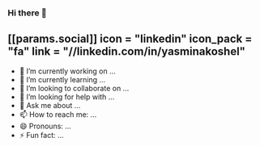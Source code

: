 ### Hi there 👋

[[params.social]]
    icon = "linkedin"
    icon_pack = "fa"
    link = "//linkedin.com/in/yasminakoshel"
- 
- 🔭 I’m currently working on ...
- 🌱 I’m currently learning ...
- 👯 I’m looking to collaborate on ...
- 🤔 I’m looking for help with ...
- 💬 Ask me about ...
- 📫 How to reach me: ...
- 😄 Pronouns: ...
- ⚡ Fun fact: ...

